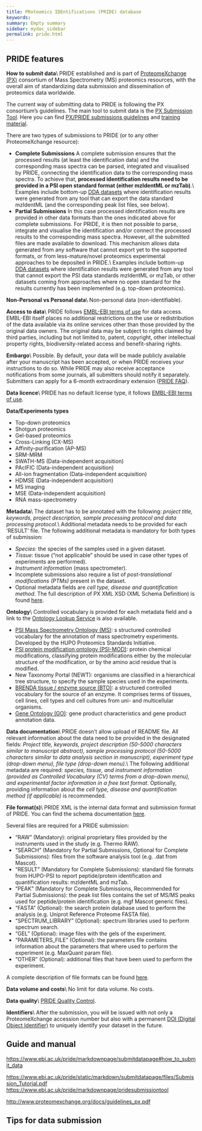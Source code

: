 ```yaml
---
title: PRoteomics IDEntifications (PRIDE) database
keywords:
summary: Empty summary
sidebar: mydoc_sidebar
permalink: pride.html
---
```

## PRIDE features
**How to submit data**\\
PRIDE established and is part of [ProteomeXchange (PX)](http://www.proteomexchange.org) consortium of Mass Spectrometry (MS) proteomics resources, with the overall aim of standardizing data submission and dissemination of proteomics data worldwide.

The current way of submitting data to PRIDE is following the PX consortium’s guidelines. The main tool to submit data is the [PX Submission Tool](https://www.ebi.ac.uk/pride/help/archive/submission). Here you can find [PX/PRIDE submissions guidelines](https://www.ebi.ac.uk/pride/static/markdown/submitdatapage/files/Submission_Tutorial.pdf) and [training material](https://www.ebi.ac.uk/training/online/course/proteomexchange-submissions-pride).

There are two types of submissions to PRIDE (or to any other ProteomeXchange resource):
* **Complete Submissions**
A complete submission ensures that the processed results (at least the identification data) and the corresponding mass spectra can be parsed, integrated and visualised by PRIDE, connecting the identification data to the corresponding mass spectra. To achieve that, **processed identification results need to be provided in a PSI open standard format (either mzIdentML or mzTab)**.\\
Examples include bottom-up [DDA datasets](https://www.creative-proteomics.com/blog/index.php/data-dependent-acquisition-and-data-independent-acquisition-mass-spectrometry/) where identification results were generated from any tool that can export the data standard mzIdentML (and the corresponding peak list files, see below).
* **Partial Submissions**
In this case processed identification results are provided in other data formats than the ones indicated above for complete submissions. For PRIDE, it is then not possible to parse, integrate and visualise the identification and/or connect the processed results to the corresponding mass spectra. However, all the submitted files are made available to download. This mechanism allows data generated from any software that cannot export yet to the supported formats, or from less-mature/novel proteomics experimental approaches to be deposited in PRIDE.\\
Examples include bottom-up [DDA datasets](https://www.creative-proteomics.com/blog/index.php/data-dependent-acquisition-and-data-independent-acquisition-mass-spectrometry/) where identification results were generated from any tool that cannot export the PSI data standards mzIdentML or mzTab, or other datasets coming from approaches where no open standard for the results currently has been implemented (e.g. top-down proteomics).


**Non-Personal vs Personal data**\\
Non-personal data (non-identifiable).

**Access to data**\\
PRIDE follows [EMBL-EBI terms of use](https://www.ebi.ac.uk/about/terms-of-use/) for data access. EMBL-EBI itself places no additional restrictions on the use or redistribution of the data available via its online services other than those provided by the original data owners. The original data may be subject to rights claimed by third parties, including but not limited to, patent, copyright, other intellectual property rights, biodiversity-related access and benefit-sharing rights.

**Embargo**\\
Possible. By default, your data will be made publicly available after your manuscript has been accepted, or when PRIDE receives your instructions to do so. While PRIDE may also receive acceptance notifications from some journals, all submitters should notify it separately. Submitters can apply for a 6-month extraordinary extension ([PRIDE FAQ](https://www.ebi.ac.uk/pride/help/archive/faq#public-release-PX)).

**Data licence**\\
PRIDE has no default license type, it follows [EMBL-EBI terms of use](https://www.ebi.ac.uk/about/terms-of-use).

**Data/Experiments types**
* Top-down proteomics
* Shotgun proteomics
* Gel-based proteomics
* Cross-Linking (CX-MS)
* Affinity-purification (AP-MS)
* SRM-MRM
* SWATH-MS (Data-independent acquisition)
* PAcIFIC (Data-independent acquisition)
* All-ion fragmentation (Data-independent acquisition)
* HDMSE (Data-independent acquisition)
* MS imaging
* MSE (Data-independent acquisition)
* RNA mass-spectrometry


**Metadata**\\
The dataset has to be annotated with the following: *project title, keywords, project description, sample processing protocol and data processing protocol*.\\
Additional metadata needs to be provided for each ‘RESULT’ file. The following additional metadata is mandatory for both types of submission:
* *Species*: the species of the samples used in a given dataset.
* *Tissue*: tissue (“not applicable” should be used in case other types of experiments are performed).
* *Instrument information* (mass spectrometer).
* Incomplete submissions also require a list of *post-translational modifications (PTMs)* present in the dataset.
* Optional metadata fields are *cell type, disease and quantification method*.
The full description of PX XML XSD (XML Schema Definition) is found [here](http://proteomecentral.proteomexchange.org/schemas/proteomeXchange-1.4.0.html).


**Ontology**\\
Controlled vocabulary is provided for each metadata field and a link to the [Ontology Lookup Service](https://www.ebi.ac.uk/ols/index) is also available.
* [PSI Mass Spectrometry Ontology
 (MS)](https://www.ebi.ac.uk/ols/ontologies/ms): s structured controlled vocabulary for the annotation of mass spectrometry experiments. Developed by the HUPO Proteomics Standards Initiative.
* [PSI protein modification ontology
(PSI-MOD)](https://www.ebi.ac.uk/ols/ontologies/mod): protein chemical modifications, classifying protein modifications either by the molecular structure of the modification, or by the amino acid residue that is modified.
* New Taxonomy Portal (NEWT): organisms are classified in a hierarchical tree structure, to specify the sample species used in the experiments.
* [BRENDA tissue / enzyme source (BTO)](https://www.ebi.ac.uk/ols/ontologies/bto): a structured controlled vocabulary for the source of an enzyme. It comprises terms of tissues, cell lines, cell types and cell cultures from uni- and multicellular organisms.
* [Gene Ontology (GO)](https://www.ebi.ac.uk/ols/ontologies/go): gene product characteristics and gene product annotation data.

**Data documentation**\\
PRIDE doesn’t allow upload of README file. All relevant information about the data need to be provided in the designated fields: *Project title, keywords, project description (50-5000 characters similar to manuscript abstract), sample processing protocol (50-5000 characters similar to data analysis section in manuscript), experiment type (drop-down menu), file type (drop-down menu)*.\\
The following additional metadata are required: *species, tissue, and instrument information (provided as Controlled Vocabulary (CV) terms from a drop-down menu), and experimental factor information in a free text format*. Optionally, providing information about the *cell type, disease and quantification method (if applicable)* is recommended.

**File format(s)**\\
PRIDE XML is the internal data format and submission format of PRIDE. You can find the schema documentation [here](http://ftp.pride.ebi.ac.uk/pride/resources/schema/pride/doc/pride.html).

Several files are required for a PRIDE submission:
* “RAW” (Mandatory): original proprietary files provided by the instruments used in the study (e.g. Thermo RAW).
* “SEARCH” (Mandatory for Partial Submissions, Optional for Complete Submissions): files from the software analysis tool (e.g. .dat from Mascot).
* “RESULT” (Mandatory for Complete Submissions): standard file formats from HUPO-PSI to report peptide/protein identification and quantification results: mzIdentML and mzTab.
* “PEAK” (Mandatory for Complete Submissions, Recommended for Partial Submissions): the peak list files contains the set of MS/MS peaks used for peptide/protein identification (e.g. mgf Mascot generic files).
* “FASTA” (Optional): the search protein database used to perform the analysis (e.g. Uniprot Reference Proteome FASTA file).
* “SPECTRUM_LIBRARY” (Optional): spectrum libraries used to perform spectrum search.
* “GEL” (Optional): image files with the gels of the experiment.
* “PARAMETERS_FILE” (Optional): the parameters file contains information about the parameters that where used to perform the experiment (e.g. MaxQuant param file).
* “OTHER” (Optional): additional files that have been used to perform the experiment.

A complete description of file formats can be found [here](https://www.ebi.ac.uk/pride/markdownpage/pridefileformats).

**Data volume and costs**\\
No limit for data volume. No costs.

**Data quality**\\
[PRIDE Quality Control](https://www.ebi.ac.uk/pride/help/archive/faq#Quality-Control).

**Identifiers**\\
After the submission, you will be issued with not only a ProteomeXchange accession number but also with a permanent [DOI (Digital Object Identifier)](identifiers) to uniquely identify your dataset in the future.

## Guide and manual
https://www.ebi.ac.uk/pride/markdownpage/submitdatapage#how_to_submit_data

https://www.ebi.ac.uk/pride/static/markdown/submitdatapage/files/Submission_Tutorial.pdf
https://www.ebi.ac.uk/pride/markdownpage/pridesubmissiontool

http://www.proteomexchange.org/docs/guidelines_px.pdf


## Tips for data submission
